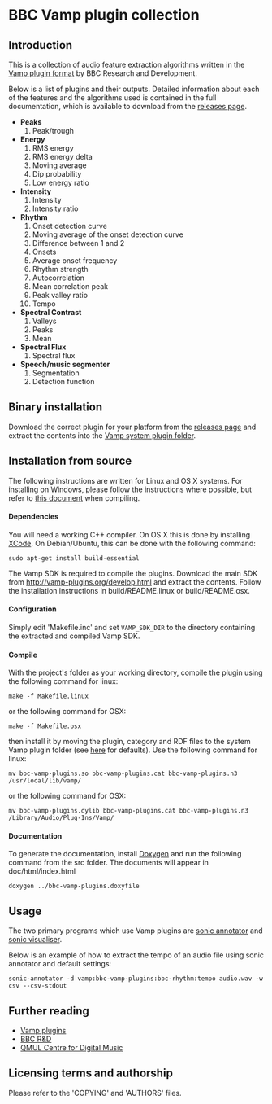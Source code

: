 BBC Vamp plugin collection
===

## Introduction

This is a collection of audio feature extraction algorithms written in the
[Vamp plugin format](http://vamp-plugins.org) by BBC Research and Development.

Below is a list of plugins and their outputs. Detailed information about each
of the features and the algorithms used is contained in the full documentation,
which is available to download from the [releases
page](https://github.com/bbcrd/bbc-vamp-plugins/releases).

* __Peaks__
  1. Peak/trough
* __Energy__
  1. RMS energy
  1. RMS energy delta
  1. Moving average
  1. Dip probability
  1. Low energy ratio
* __Intensity__
  1. Intensity
  1. Intensity ratio
* __Rhythm__
  1. Onset detection curve
  1. Moving average of the onset detection curve
  1. Difference between 1 and 2
  1. Onsets
  1. Average onset frequency
  1. Rhythm strength
  1. Autocorrelation
  1. Mean correlation peak
  1. Peak valley ratio
  1. Tempo
* __Spectral Contrast__
  1. Valleys
  1. Peaks
  1. Mean
* __Spectral Flux__
  1. Spectral flux
* __Speech/music segmenter__
  1. Segmentation
  1. Detection function

## Binary installation
Download the correct plugin for your platform from the [releases
page](https://github.com/bbcrd/bbc-vamp-plugins/releases) and extract the
contents into the [Vamp system plugin
folder](http://vamp-plugins.org/download.html#install).

## Installation from source

The following instructions are written for Linux and OS X systems. For
installing on Windows, please follow the instructions where possible, but refer
to [this
document](http://code.soundsoftware.ac.uk/projects/vamp-plugin-sdk/wiki/mtp2)
when compiling.

#### Dependencies
You will need a working C++ compiler. On OS X this is done by installing
[XCode](http://developer.apple.com/xcode/). On Debian/Ubuntu, this can be done
with the following command:

    sudo apt-get install build-essential

The Vamp SDK is required to compile the plugins. Download the main SDK from
<http://vamp-plugins.org/develop.html> and extract the contents. Follow the
installation instructions in build/README.linux or build/README.osx.

#### Configuration

Simply edit 'Makefile.inc' and set `VAMP_SDK_DIR` to the directory containing
the extracted and compiled Vamp SDK.

#### Compile

With the project's folder as your working directory, compile the plugin using
the following command for linux:

    make -f Makefile.linux

or the following command for OSX:

    make -f Makefile.osx

then install it by moving the plugin, category and RDF files to the system Vamp
plugin folder (see [here](http://vamp-plugins.org/download.html#install) for
defaults). Use the following command for linux:

    mv bbc-vamp-plugins.so bbc-vamp-plugins.cat bbc-vamp-plugins.n3 /usr/local/lib/vamp/

or the following command for OSX:

    mv bbc-vamp-plugins.dylib bbc-vamp-plugins.cat bbc-vamp-plugins.n3 /Library/Audio/Plug-Ins/Vamp/

#### Documentation

To generate the documentation, install [Doxygen](http://www.doxygen.org) and
run the following command from the src folder. The documents will appear in
doc/html/index.html

    doxygen ../bbc-vamp-plugins.doxyfile

## Usage

The two primary programs which use Vamp plugins are
[sonic annotator](http://www.omras2.org/sonicannotator) and
[sonic visualiser](http://www.sonicvisualiser.org/).

Below is an example of how to extract the tempo of an audio file using sonic
annotator and default settings:

    sonic-annotator -d vamp:bbc-vamp-plugins:bbc-rhythm:tempo audio.wav -w csv --csv-stdout

## Further reading

* [Vamp plugins](http://vamp-plugins.org)
* [BBC R&D](http://www.bbc.co.uk/rd)
* [QMUL Centre for Digital Music](http://www.elec.qmul.ac.uk/digitalmusic/)

## Licensing terms and authorship

Please refer to the 'COPYING' and 'AUTHORS' files.
